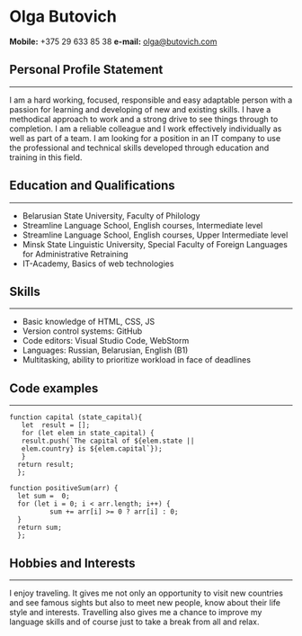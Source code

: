 # Olga Butovich

**Mobile:** +375 29 633 85 38 
**e-mail:** <olga@butovich.com>


## Personal Profile Statement

---

I am a hard working, focused, responsible and easy adaptable person with a passion for learning and developing of new and existing skills. I have a methodical approach to work and a strong drive to see things through to completion. I am a reliable colleague and I work effectively individually as well as part of a team. I am looking for a position in an IT company to use the professional and technical skills developed through education and training in this field.

## Education and Qualifications

---
 
+ Belarusian State University, Faculty of Philology
+ Streamline Language School, English courses, Intermediate level
+ Streamline Language School, English courses, Upper Intermediate level
+ Minsk State Linguistic University, Special Faculty of Foreign Languages for Administrative
Retraining
+ IT-Academy, Basics of web technologies

## Skills

---
 
+ Basic knowledge of HTML, CSS, JS  
+ Version control systems: GitHub
+ Code editors: Visual Studio Code, WebStorm
+ Languages: Russian, Belarusian, English (B1)
+ Multitasking, ability to prioritize workload in face of deadlines

## Code examples

---

```
function capital (state_capital){
   let  result = [];
   for (let elem in state_capital) {
   result.push(`The capital of ${elem.state || 
   elem.country} is ${elem.capital`});
   }
  return result;
  };

function positiveSum(arr) {
  let sum =  0;
  for (let i = 0; i < arr.length; i++) {
          sum += arr[i] >= 0 ? arr[i] : 0;
  }
  return sum;
  };
```
  
## Hobbies and Interests

---
 
I enjoy traveling. It gives me not only an opportunity to visit new countries and see famous sights but also to meet new people, know about their life style and interests. Travelling also gives me a chance to improve my language skills and of course just to take a break from all and relax.